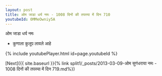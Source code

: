 ```yaml
---
layout: post
title: ओम जाडा धर्य नमः - 1008 दिनों की तपस्या में दिन 710
youtubeId: 0MMeOwniy5A
---
```

 
 
 ओम जाडा धर्य नमः  
 
 -  कुणाला कुलूप लावले आहे 
 
  
 
  
 
 
 
 
 
 


{% include youtubePlayer.html id=page.youtubeId %}
 
[Next]({{ site.baseurl }}{% link  split1/_posts/2013-03-09-ओम सुगंधराया नमः - 1008 दिनों की तपस्या में दिन 719.md%})
 
